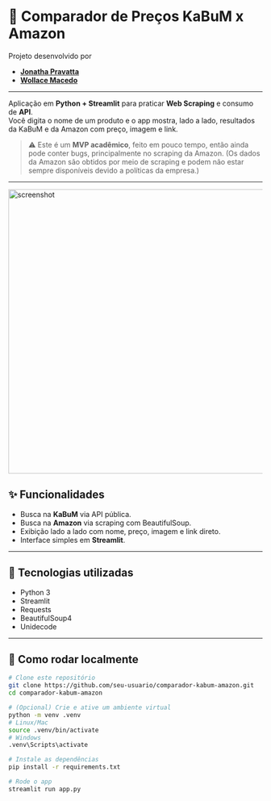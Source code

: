 # 🛒 Comparador de Preços KaBuM x Amazon

Projeto desenvolvido por  
- [**Jonatha Pravatta**](https://www.linkedin.com/in/jonathapravatta/)  
- [**Wollace Macedo**](https://www.linkedin.com/in/wollacemacedo/)  

---

Aplicação em **Python + Streamlit** para praticar **Web Scraping** e consumo de **API**.  
Você digita o nome de um produto e o app mostra, lado a lado, resultados da KaBuM e da Amazon com preço, imagem e link.

> ⚠️ Este é um **MVP acadêmico**, feito em pouco tempo, então ainda pode conter bugs, principalmente no scraping da Amazon.
> (Os dados da Amazon são obtidos por meio de scraping e podem não estar sempre disponíveis devido a políticas da empresa.)

---

<img width="1365" height="564" alt="screenshot" src="https://github.com/user-attachments/assets/a327e2de-de86-4f81-8ceb-ff3f3adb8045" />


## ✨ Funcionalidades
- Busca na **KaBuM** via API pública.
- Busca na **Amazon** via scraping com BeautifulSoup.
- Exibição lado a lado com nome, preço, imagem e link direto.
- Interface simples em **Streamlit**.

---

## 🧩 Tecnologias utilizadas
- Python 3
- Streamlit
- Requests
- BeautifulSoup4
- Unidecode

---

## 🚀 Como rodar localmente

```bash
# Clone este repositório
git clone https://github.com/seu-usuario/comparador-kabum-amazon.git
cd comparador-kabum-amazon

# (Opcional) Crie e ative um ambiente virtual
python -m venv .venv
# Linux/Mac
source .venv/bin/activate
# Windows
.venv\Scripts\activate

# Instale as dependências
pip install -r requirements.txt

# Rode o app
streamlit run app.py
